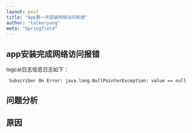 ```yaml
---
layout: post
title: "App第一次安装网络访问失效"
author: "talkeryang"
meta: "Springfield"
---
```


## app安装完成网络访问报错

 logcat日志信息日志如下：
```
 Subscriber On Error: java.lang.NullPointerException: value == null
```
## 问题分析



## 原因
